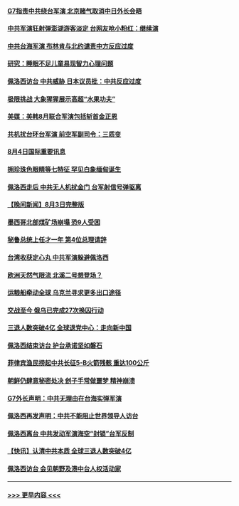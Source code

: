#### [G7指责中共绕台军演 北京赌气取消中日外长会晤](../pages/prog202/a103494663.md?t=08042351) 
#### [中共军演狂射弹澎湖游客淡定 台网友呛小粉红：继续演](../pages/prog202/a103494661.md?t=08042351) 
#### [中共台海军演 布林肯与北约谴责中方反应过度](../pages/prog202/a103494650.md?t=08042351) 
#### [研究：睡眠不足儿童易现智力心理问题](../pages/prog202/a103494567.md?t=08042351) 
#### [佩洛西访台 中共威胁 日本议员批：中共反应过度](../pages/prog202/a103494551.md?t=08042351) 
#### [极限挑战 大象猩猩展示高超“水果功夫”](../pages/prog202/a103494576.md?t=08042351) 
#### [美媒：美韩8月联合军演包括斩首金正恩](../pages/prog202/a103494583.md?t=08042351) 
#### [共机扰台环台军演 前空军副司令：三质变](../pages/prog202/a103494550.md?t=08042351) 
#### [8月4日国际重要讯息](../pages/prog202/a103494545.md?t=08042351) 
#### [拥珍珠色眼睛等七特征 罕见白象缅甸诞生](../pages/prog202/a103494460.md?t=08042351) 
#### [佩洛西走后 中共无人机扰金门 台军射信号弹驱离](../pages/prog202/a103494442.md?t=08042351) 
#### [【晚间新闻】8月3日完整版](../pages/prog202/a103494315.md?t=08042351) 
#### [墨西哥北部煤矿场崩塌 恐9人受困](../pages/prog202/a103494407.md?t=08042351) 
#### [秘鲁总统上任才一年 第4位总理请辞](../pages/prog202/a103494326.md?t=08042351) 
#### [台湾收获定心丸 中共军演躲避佩洛西](../pages/prog202/a103494360.md?t=08042351) 
#### [欧洲天然气限流 北溪二号想登场？](../pages/prog202/a103494181.md?t=08042351) 
#### [运粮船牵动全球 乌克兰寻求更多出口途径](../pages/prog202/a103494178.md?t=08042351) 
#### [交战至今 俄乌已完成27次换囚行动](../pages/prog202/a103494176.md?t=08042351) 
#### [三退人数突破4亿 全球退党中心：走向新中国](../pages/prog202/a103494187.md?t=08042351) 
#### [佩洛西结束访台 护台承诺坚如磐石](../pages/prog202/a103494174.md?t=08042351) 
#### [菲律宾渔民捞起中共长征5-B火箭残骸 重达100公斤](../pages/prog202/a103494129.md?t=08042351) 
#### [朝鲜仍肆意秘密处决 刽子手常做噩梦 精神崩溃](../pages/prog202/a103494124.md?t=08042351) 
#### [G7外长声明：中共无理由在台海实弹军演](../pages/prog202/a103494067.md?t=08042351) 
#### [佩洛西再发声明：中共不能阻止世界领导人访台](../pages/prog202/a103494001.md?t=08042351) 
#### [佩洛西离台 中共发动军演海空“封锁”台军反制](../pages/prog202/a103494007.md?t=08042351) 
#### [【快讯】认清中共本质 全球三退人数突破4亿](../pages/prog202/a103494011.md?t=08042351) 
#### [佩洛西访台 会见朝野及港中台人权活动家](../pages/prog202/a103494005.md?t=08042351) 

----
#### [ >>> 更早内容 <<< ](../indexes/prog202-earlier.md)

